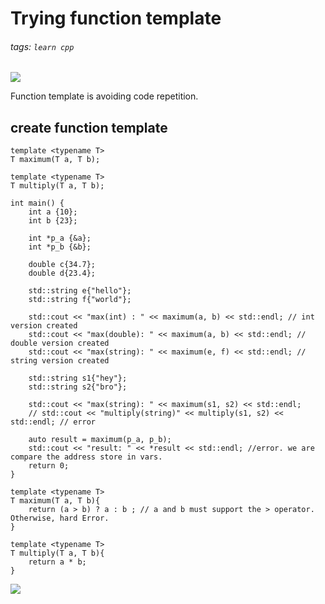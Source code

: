 # Trying function template
###### tags: `learn cpp`
![](https://i.imgur.com/JccNLzn.png)

Function template is avoiding code repetition.
## create function template
```cpp=
template <typename T> 
T maximum(T a, T b);

template <typename T>
T multiply(T a, T b);

int main() {
    int a {10};
    int b {23};

    int *p_a {&a};
    int *p_b {&b};

    double c{34.7};
    double d{23.4};

    std::string e{"hello"};
    std::string f{"world"};

    std::cout << "max(int) : " << maximum(a, b) << std::endl; // int version created
    std::cout << "max(double): " << maximum(a, b) << std::endl; // double version created
    std::cout << "max(string): " << maximum(e, f) << std::endl; // string version created
    
    std::string s1{"hey"};
    std::string s2{"bro"};

    std::cout << "max(string): " << maximum(s1, s2) << std::endl;
    // std::cout << "multiply(string)" << multiply(s1, s2) << std::endl; // error

    auto result = maximum(p_a, p_b);
    std::cout << "result: " << *result << std::endl; //error. we are compare the address store in vars.
    return 0;
}

template <typename T> 
T maximum(T a, T b){
    return (a > b) ? a : b ; // a and b must support the > operator. Otherwise, hard Error.
}

template <typename T>
T multiply(T a, T b){
    return a * b;
}
```

![](https://i.imgur.com/B51DI3D.png)
